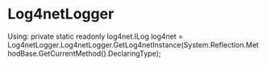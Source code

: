 # Log4netLogger

Using: private static readonly log4net.ILog log4net = Log4netLogger.Log4netLogger.GetLog4netInstance(System.Reflection.MethodBase.GetCurrentMethod().DeclaringType);
